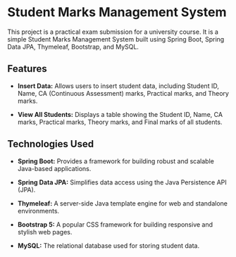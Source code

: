# Student Marks Management System
 
This project is a practical exam submission for a university course. It is a simple Student Marks Management System built using Spring Boot, Spring Data JPA, Thymeleaf, Bootstrap, and MySQL.

## Features

- **Insert Data:** Allows users to insert student data, including Student ID, Name, CA (Continuous Assessment) marks, Practical marks, and Theory marks.

- **View All Students:** Displays a table showing the Student ID, Name, CA marks, Practical marks, Theory marks, and Final marks of all students.

## Technologies Used

- **Spring Boot:** Provides a framework for building robust and scalable Java-based applications.

- **Spring Data JPA:** Simplifies data access using the Java Persistence API (JPA).

- **Thymeleaf:** A server-side Java template engine for web and standalone environments.

- **Bootstrap 5:** A popular CSS framework for building responsive and stylish web pages.

- **MySQL:** The relational database used for storing student data.
